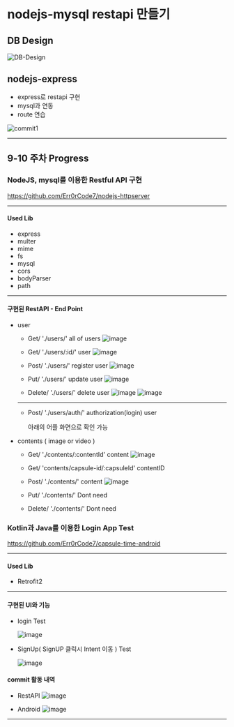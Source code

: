 # nodejs-mysql restapi 만들기

## DB Design

![DB-Design](https://user-images.githubusercontent.com/48249549/81720410-54282880-94b9-11ea-8321-81eafe788e42.png)

## nodejs-express

- express로 restapi 구현
- mysql과 연동
- route 연습

![commit1](https://user-images.githubusercontent.com/48249549/81720455-699d5280-94b9-11ea-8d13-bec83d28e9f2.png)

---

## 9-10 주차 Progress

### NodeJS, mysql를 이용한 Restful API 구현 

https://github.com/Err0rCode7/nodejs-httpserver 

---
#### Used Lib
- express
- multer
- mime
- fs
- mysql
- cors
- bodyParser
- path

---
#### 구현된 RestAPI - End Point

- user 
    - Get/ './users/'   all of users 
    ![image](https://user-images.githubusercontent.com/48249549/83009436-bb191600-a051-11ea-90bf-ddceab46c525.png)

    - Get/ './users/:id/'    user 
    ![image](https://user-images.githubusercontent.com/48249549/83009360-991f9380-a051-11ea-96f6-38c142a5fd7e.png)

    - Post/ './users/'  register user 
    ![image](https://user-images.githubusercontent.com/48249549/83010262-f23bf700-a052-11ea-9d1a-b228d7dba562.png)

    - Put/ './users/'   update user 
    ![image](https://user-images.githubusercontent.com/48249549/83010799-ca00c800-a053-11ea-9157-bc7a4133978b.png)

    - Delete/ './users/'    delete user 
    ![image](https://user-images.githubusercontent.com/48249549/83010614-7d1cf180-a053-11ea-9708-f793fbabf7d1.png)
    ![image](https://user-images.githubusercontent.com/48249549/83009810-472b3d80-a052-11ea-8b82-b0fa405eecbf.png)
    ---
    - Post/ './users/auth/'     authorization(login) user 

        아래의 어플 화면으로 확인 가능

- contents ( image or video )

    - Get/ './contents/:contentId'    content 
    ![image](https://user-images.githubusercontent.com/48249549/83011078-4693a680-a054-11ea-9e0a-2ee000d7607d.png)

    - Get/ 'contents/capsule-id/:capsuleId'     contentID 
    
    - Post/ './contents/'   content 
    ![image](https://user-images.githubusercontent.com/48249549/83015039-c58bdd80-a05a-11ea-9604-dcc080c1c159.png)

    - Put/ './contents/'    Dont need 

    - Delete/ './contents/'     Dont need 


### Kotlin과 Java를 이용한 Login App Test 
https://github.com/Err0rCode7/capsule-time-android 

---
#### Used Lib
- Retrofit2

---
#### 구현된 UI와 기능

- login Test

    ![image](https://user-images.githubusercontent.com/48249549/83012171-01707400-a056-11ea-9f21-e1445105264f.png)

- SignUp( SignUP 클릭시 Intent 이동 ) Test

    ![image](https://user-images.githubusercontent.com/48249549/83012283-24028d00-a056-11ea-8903-81ce1ec64a5a.png)


#### commit 활동 내역

- RestAPI
![image](https://user-images.githubusercontent.com/48249549/83013919-be63d000-a058-11ea-8477-bfbc0d252cad.png)

- Android
![image](https://user-images.githubusercontent.com/48249549/83014008-e2bfac80-a058-11ea-984d-81724054aeca.png)

---
